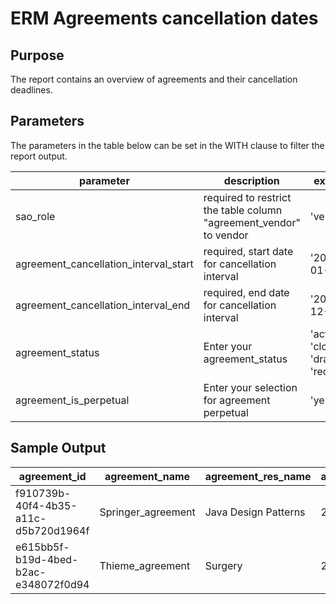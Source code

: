 # ERM Agreements cancellation dates

## Purpose

The report contains an overview of agreements and their cancellation deadlines.

## Parameters

The parameters in the table below can be set in the WITH clause to filter the report output.

| parameter | description | examples |
| --- | --- | --- |
| sao_role | required to restrict the table column "agreement_vendor" to vendor | 'vendor' |
| agreement_cancellation_interval_start | required, start date for cancellation interval | '2022-01-01' |
| agreement_cancellation_interval_end | required, end date for cancellation interval | '2023-12-31' |
| agreement_status | Enter your agreement_status | 'active', 'closed', 'draft', 'requested' |
| agreement_is_perpetual | Enter your selection for agreement perpetual | 'yes' |


## Sample Output

|agreement_id|agreement_name|agreement_res_name|agreement_cancellation_deadline|agreement_is_perpetual|agreement_status|agreement_vendor|agreement_internal_contact|pol_uuid|
|----------|----------|----------|----------|----------|----------|----------|----------|----------|
|f910739b-40f4-4b35-a11c-d5b720d1964f|Springer_agreement|Java Design Patterns|2022-11-29 00:00:00.000|yes|active|NULL|Doe, Jane|ce188b6f-3fc2-407e-9d0c-7a3b02081bb4|
|e615bb5f-b19d-4bed-b2ac-e348072f0d94|Thieme_agreement|Surgery|2023-10-31 00:00:00.000|NULL|active|Bookworm Ltd.|Doe, John|ce188b6f-3fc2-407e-9d0c-7a3b02081bb4|

